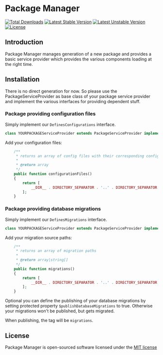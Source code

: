 # Package Manager

[![Total Downloads](https://poser.pugx.org/donepm/package-manager/d/total.svg)](https://packagist.org/packages/donepm/oauth-introspection)
[![Latest Stable Version](https://poser.pugx.org/donepm/package-manager/v/stable.svg)](https://packagist.org/packages/donepm/oauth-introspection)
[![Latest Unstable Version](https://poser.pugx.org/donepm/package-manager/v/unstable.svg)](https://packagist.org/packages/donepm/oauth-introspection)
[![License](https://poser.pugx.org/donepm/package-manager/license.svg)](https://packagist.org/packages/donepm/oauth-introspection)

## Introduction

Package Manager manages generation of a new package and provides a basic service provider which provides the various components loading at the right time.

## Installation

There is no direct generation for now. So please use the PackageServiceProvider as base class of your package service provider and implement the various interfaces for providing dependent stuff.


### Package providing configuration files

Simply implement our `DefinesConfigurations` interface.

```php
class YOURPACKAGEServiceProvider extends PackageServiceProvider implements DefinesConfigurations
```

Add your configuration files:
```php
    /**
     * returns an array of config files with their corresponding config_path(name)
     *
     * @return array
     */
    public function configurationFiles()
    {
        return [
            __DIR__ . DIRECTORY_SEPARATOR . '..' . DIRECTORY_SEPARATOR . 'config' . DIRECTORY_SEPARATOR . 'your-package.php' => 'your-package.php',
        ];
    }
```



### Package providing database migrations

Simply implement our `DefinesMigrations` interface.

```php
class YOURPACKAGEServiceProvider extends PackageServiceProvider implements DefinesMigrations
```

Add your migration source paths:
```php
    /**
     * returns an array of migration paths
     *
     * @return array|string[]
     */
    public function migrations()
    {
        return [
            __DIR__ . DIRECTORY_SEPARATOR . '..' . DIRECTORY_SEPARATOR . 'database' . DIRECTORY_SEPARATOR . 'migrations',
        ];
    }
```

Optional you can define the publishing of your database migrations by setting protected property `$publishDatabaseMigrations` to true. Otherwise your migrations won't be published, but gets migrated.

When publishing, the tag will be `migrations`.

## License

Package Manager is open-sourced software licensed under the [MIT license](http://opensource.org/licenses/MIT)
